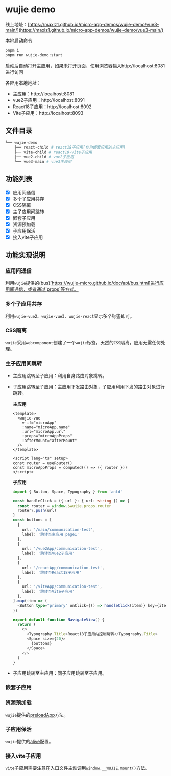 # wujie demo

线上地址：[https://maxlz1.github.io/micro-app-demos/wujie-demo/vue3-main/](https://maxlz1.github.io/micro-app-demos/wujie-demo/vue3-main/)

本地启动命令
```bash
pnpm i
pnpm run wujie-demo:start
```

启动后自动打开主应用，如果未打开页面，使用浏览器输入http://localhost:8081进行访问

各应用本地地址：
- 主应用：http://localhost:8081
- vue2子应用：http://localhost:8091
- React18子应用：http://localhost:8092
- Vite子应用：http://localhost:8093


## 文件目录

```bash
└── wujie-demo
    ├── react-child # react18子应用(作为嵌套应用的主应用)
    ├── vite-child # react18-vite子应用
    ├── vue2-child # vue2子应用
    └── vue3-main # vue3主应用
```

## 功能列表

- [x] 应用间通信
- [x] 多个子应用共存
- [x] CSS隔离
- [x] 主子应用间跳转
- [x] 嵌套子应用
- [x] 资源预加载
- [x] 子应用保活
- [x] 接入vite子应用

## 功能实现说明

### 应用间通信

利用`wujie`提供的(bus)[https://wujie-micro.github.io/doc/api/bus.html]进行应用间通信，或者通过`props`等方式。

### 多个子应用共存

利用`wujie-vue2`、`wujie-vue3`、`wujie-react`显示多个标签即可。

### CSS隔离

`wujie`采用`webcomponent`创建了一个`wujie`标签，天然的`CSS`隔离，应用无需任何处理。

### 主子应用间跳转

- 主应用跳转至子应用：利用自身路由对象跳转。
- 子应用跳转至子应用：主应用下发路由对象，子应用利用下发的路由对象进行跳转。

  **主应用**
  ```vue
  <template>
    <wujie-vue
      v-if="microApp"
      :name="microApp.name"
      :url="microApp.url"
      :props="microAppProps"
      :afterMount="afterMount"
    />
  </template>

  <script lang="ts" setup>
  const router = useRouter()
  const microAppProps = computed(() => ({ router }))
  </script>
  ```

  **子应用**
  ```ts
  import { Button, Space, Typography } from 'antd'

  const handleClick = ({ url }: { url: string }) => {
    const router = window.$wujie.props.router
    router?.push(url)
  }
  const buttons = [
    {
      url: '/main/communication-test',
      label: '跳转至主应用 page1'
    },
    {
      url: '/vue2App/communication-test',
      label: '跳转至Vue2子应用'
    },
    {
      url: '/reactApp/communication-test',
      label: '跳转至React18子应用'
    },
    {
      url: '/viteApp/communication-test',
      label: '跳转至Vite子应用'
    },
  ].map(item => (
    <Button type="primary" onClick={() => handleClick(item)} key={item.url}>{item.label}</Button>
  ))

  export default function NavigateView() {
    return (
      <>
        <Typography.Title>React18子应用内控制跳转</Typography.Title>
        <Space size={20}>
          {buttons}
        </Space>
      </>
    )
  }
  ```

- 子应用跳转至主应用：同子应用跳转至子应用。

### 嵌套子应用

### 资源预加载

`wujie`提供的[preloadApp](https://wujie-micro.github.io/doc/api/preloadApp.html)方法。

### 子应用保活

`wujie`提供的[alive](https://wujie-micro.github.io/doc/api/startApp.html#alive)配置。

### 接入vite子应用

`vite`子应用需要注意在入口文件主动调用`window.__WUJIE.mount()`方法。